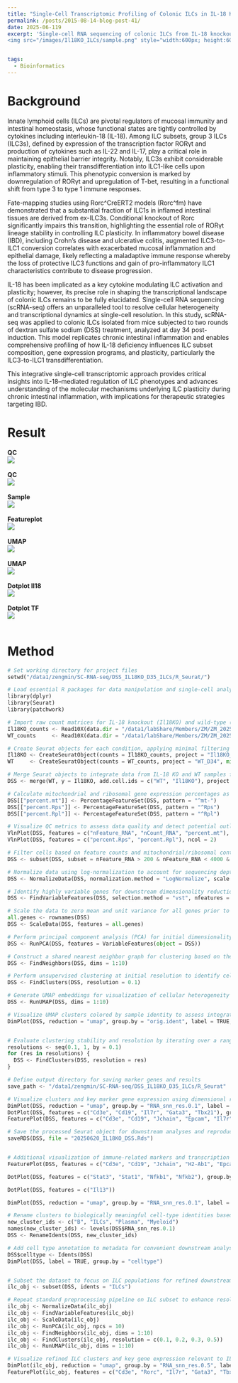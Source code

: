 ```yaml
---
title: "Single-Cell Transcriptomic Profiling of Colonic ILCs in IL-18 Knockout Mice"
permalink: /posts/2015-08-14-blog-post-41/
date: 2025-06-119
excerpt: 'Single-cell RNA sequencing of colonic ILCs from IL-18 knockout and wild-type mice following two rounds of DSS-induced colitis reveals IL-18–dependent transcriptional regulation and plasticity, particularly affecting ILC3-to-ILC1 transitions.<br/>
<img src="/images/Il18KO_ILCs/sample.png" style="width:600px; height:600px;">'


tags:
  - Bioinformatics
---
```


Background
======
Innate lymphoid cells (ILCs) are pivotal regulators of mucosal immunity and intestinal homeostasis, whose functional states are tightly controlled by cytokines including interleukin-18 (IL-18). Among ILC subsets, group 3 ILCs (ILC3s), defined by expression of the transcription factor RORγt and production of cytokines such as IL-22 and IL-17, play a critical role in maintaining epithelial barrier integrity. Notably, ILC3s exhibit considerable plasticity, enabling their transdifferentiation into ILC1-like cells upon inflammatory stimuli. This phenotypic conversion is marked by downregulation of RORγt and upregulation of T-bet, resulting in a functional shift from type 3 to type 1 immune responses.<br/>

Fate-mapping studies using Rorc^CreERT2 models (Rorc^fm) have demonstrated that a substantial fraction of ILC1s in inflamed intestinal tissues are derived from ex-ILC3s. Conditional knockout of Rorc significantly impairs this transition, highlighting the essential role of RORγt lineage stability in controlling ILC plasticity. In inflammatory bowel disease (IBD), including Crohn’s disease and ulcerative colitis, augmented ILC3-to-ILC1 conversion correlates with exacerbated mucosal inflammation and epithelial damage, likely reflecting a maladaptive immune response whereby the loss of protective ILC3 functions and gain of pro-inflammatory ILC1 characteristics contribute to disease progression.<br/>

IL-18 has been implicated as a key cytokine modulating ILC activation and plasticity; however, its precise role in shaping the transcriptional landscape of colonic ILCs remains to be fully elucidated. Single-cell RNA sequencing (scRNA-seq) offers an unparalleled tool to resolve cellular heterogeneity and transcriptional dynamics at single-cell resolution. In this study, scRNA-seq was applied to colonic ILCs isolated from mice subjected to two rounds of dextran sulfate sodium (DSS) treatment, analyzed at day 34 post-induction. This model replicates chronic intestinal inflammation and enables comprehensive profiling of how IL-18 deficiency influences ILC subset composition, gene expression programs, and plasticity, particularly the ILC3-to-ILC1 transdifferentiation.<br/>

This integrative single-cell transcriptomic approach provides critical insights into IL-18–mediated regulation of ILC phenotypes and advances understanding of the molecular mechanisms underlying ILC plasticity during chronic intestinal inflammation, with implications for therapeutic strategies targeting IBD.<br/>


Result
======
**QC**<br/><img src="/images/Il18KO_ILCs/QC1.png"><br/><br/>
**QC**<br/><img src="/images/Il18KO_ILCs/QC2.png"><br/><br/>
**Sample**<br/><img src="/images/Il18KO_ILCs/sample.png"><br/><br/>
**Featureplot**<br/><img src="/images/Il18KO_ILCs/Featureplot.png"><br/><br/>
**UMAP**<br/><img src="/images/Il18KO_ILCs/umap.png"><br/><br/>
**UMAP**<br/><img src="/images/Il18KO_ILCs/celltype.png"><br/><br/>
**Dotplot Il18**<br/><img src="/images/Il18KO_ILCs/Il18.png"><br/><br/>
**Dotplot TF**<br/><img src="/images/Il18KO_ILCs/TF.png"><br/><br/>

Method
======
```python
# Set working directory for project files
setwd("/data1/zengmin/SC-RNA-seq/DSS_IL18KO_D35_ILCs/R_Seurat/")

# Load essential R packages for data manipulation and single-cell analysis
library(dplyr)
library(Seurat)
library(patchwork)

# Import raw count matrices for IL-18 knockout (Il18KO) and wild-type (WT) colonic ILC samples
Il18KO_counts <- Read10X(data.dir = "/data1/labShare/Members/ZM/ZM_20250619_IL18KO_D34_Colon_ILCs/Il18KO_D34_DSS_Colon_ILC/output/filter_matrix", gene.column = 1)
WT_counts     <- Read10X(data.dir = "/data1/labShare/Members/ZM/ZM_20250619_IL18KO_D34_Colon_ILCs/WT_D34_DSS_Colon_ILC/output/filter_matrix", gene.column = 1)

# Create Seurat objects for each condition, applying minimal filtering criteria
Il18KO <- CreateSeuratObject(counts = Il18KO_counts, project = "Il18KO_D34", min.cells = 3, min.features = 200)
WT     <- CreateSeuratObject(counts = WT_counts, project = "WT_D34", min.cells = 3, min.features = 200)

# Merge Seurat objects to integrate data from IL-18 KO and WT samples for comparative analysis
DSS <- merge(WT, y = Il18KO, add.cell.ids = c("WT", "Il18KO"), project = "DSS_IL18KO_vs_WT")

# Calculate mitochondrial and ribosomal gene expression percentages as quality control metrics
DSS[["percent.mt"]] <- PercentageFeatureSet(DSS, pattern = "^mt-")
DSS[["percent.Rps"]] <- PercentageFeatureSet(DSS, pattern = "^Rps")
DSS[["percent.Rpl"]] <- PercentageFeatureSet(DSS, pattern = "^Rpl")

# Visualize QC metrics to assess data quality and detect potential outliers
VlnPlot(DSS, features = c("nFeature_RNA", "nCount_RNA", "percent.mt"), ncol = 3)
VlnPlot(DSS, features = c("percent.Rps", "percent.Rpl"), ncol = 2)

# Filter cells based on feature counts and mitochondrial/ribosomal content to remove low-quality or stressed cells
DSS <- subset(DSS, subset = nFeature_RNA > 200 & nFeature_RNA < 4000 & percent.mt < 20 & percent.Rpl < 20 & percent.Rps < 20)

# Normalize data using log-normalization to account for sequencing depth variation
DSS <- NormalizeData(DSS, normalization.method = "LogNormalize", scale.factor = 10000)

# Identify highly variable genes for downstream dimensionality reduction and clustering
DSS <- FindVariableFeatures(DSS, selection.method = "vst", nfeatures = 2000)

# Scale the data to zero mean and unit variance for all genes prior to PCA
all.genes <- rownames(DSS)
DSS <- ScaleData(DSS, features = all.genes)

# Perform principal component analysis (PCA) for initial dimensionality reduction
DSS <- RunPCA(DSS, features = VariableFeatures(object = DSS))

# Construct a shared nearest neighbor graph for clustering based on the top principal components
DSS <- FindNeighbors(DSS, dims = 1:10)

# Perform unsupervised clustering at initial resolution to identify cell populations
DSS <- FindClusters(DSS, resolution = 0.1)

# Generate UMAP embeddings for visualization of cellular heterogeneity in reduced dimensional space
DSS <- RunUMAP(DSS, dims = 1:10)

# Visualize UMAP clusters colored by sample identity to assess integration and batch effects
DimPlot(DSS, reduction = "umap", group.by = "orig.ident", label = TRUE, raster = FALSE)


# Evaluate clustering stability and resolution by iterating over a range of resolutions
resolutions <- seq(0.1, 1, by = 0.1)
for (res in resolutions) {
  DSS <- FindClusters(DSS, resolution = res)
}

# Define output directory for saving marker genes and results
save_path <- "/data1/zengmin/SC-RNA-seq/DSS_IL18KO_D35_ILCs/R_Seurat"

# Visualize clusters and key marker gene expression using dimensional reduction and dot plots
DimPlot(DSS, reduction = "umap", group.by = "RNA_snn_res.0.1", label = TRUE)
DotPlot(DSS, features = c("Cd3e", "Cd19", "Il7r", "Gata3", "Tbx21"), group.by = "RNA_snn_res.0.1")
FeaturePlot(DSS, features = c("Cd3e", "Cd19", "Jchain", "Epcam", "Il7r", "Gata3", "Tbx21", "Ncr1"))

# Save the processed Seurat object for downstream analyses and reproducibility
saveRDS(DSS, file = "20250620_IL18KO_DSS.Rds")


# Additional visualization of immune-related markers and transcription factors, ordered by expression level
FeaturePlot(DSS, features = c("Cd3e", "Cd19", "Jchain", "H2-Ab1", "Epcam", "Il7r", "Gata3", "Tbx21", "Ncr1", "Klrg1", "Il18"), order = TRUE)

DotPlot(DSS, features = c("Stat3", "Stat1", "Nfkb1", "Nfkb2"), group.by = "orig.ident")

DotPlot(DSS, features = c("Il13"))

DimPlot(DSS, reduction = "umap", group.by = "RNA_snn_res.0.1", label = TRUE)

# Rename clusters to biologically meaningful cell-type identities based on marker expression
new_cluster_ids <- c("B", "ILCs", "Plasma", "Myeloid")
names(new_cluster_ids) <- levels(DSS$RNA_snn_res.0.1)
DSS <- RenameIdents(DSS, new_cluster_ids)

# Add cell type annotation to metadata for convenient downstream analyses and visualization
DSS$celltype <- Idents(DSS)
DimPlot(DSS, label = TRUE, group.by = "celltype")


# Subset the dataset to focus on ILC populations for refined downstream clustering and analysis
ilc_obj <- subset(DSS, idents = "ILCs")

# Repeat standard preprocessing pipeline on ILC subset to enhance resolution
ilc_obj <- NormalizeData(ilc_obj)
ilc_obj <- FindVariableFeatures(ilc_obj)
ilc_obj <- ScaleData(ilc_obj)
ilc_obj <- RunPCA(ilc_obj, npcs = 10)
ilc_obj <- FindNeighbors(ilc_obj, dims = 1:10)
ilc_obj <- FindClusters(ilc_obj, resolution = c(0.1, 0.2, 0.3, 0.5))
ilc_obj <- RunUMAP(ilc_obj, dims = 1:10)

# Visualize refined ILC clusters and key gene expression relevant to ILC identity and IL-18 signaling
DimPlot(ilc_obj, reduction = "umap", group.by = "RNA_snn_res.0.5", label = TRUE)
FeaturePlot(ilc_obj, features = c("Cd3e", "Rorc", "Il7r", "Gata3", "Tbx21", "Ncr1", "Klrg1", "Il18r1"), order = TRUE)
```
